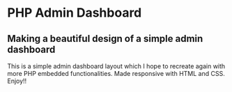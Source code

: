 # PHP Admin Dashboard
## Making a beautiful design of a simple admin dashboard
This is a simple admin dashboard layout which I hope to recreate again with more PHP embedded functionalities.
Made responsive with HTML and CSS. Enjoy!!
